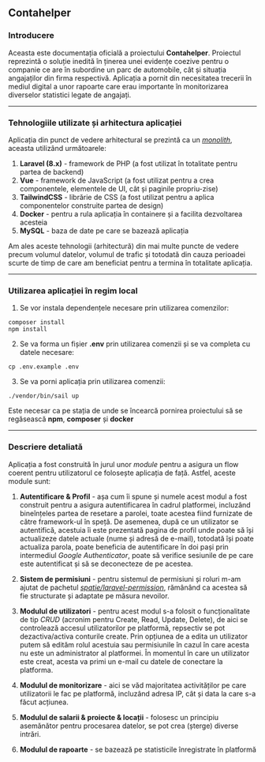 ## Contahelper

### **Introducere**
Aceasta este documentația oficială a proiectului **Contahelper**. Proiectul reprezintă o soluție inedită în ținerea unei evidențe coezive pentru o companie ce are în subordine un parc de automobile, cât și situația angajaților din firma respectivă. Aplicația a pornit din necesitatea trecerii în mediul digital a unor rapoarte care erau importante în monitorizarea diverselor statistici legate de angajați.

---

### **Tehnologiile utilizate și arhitectura aplicației**
Aplicația din punct de vedere arhitectural se prezintă ca un [*monolith*](https://en.wikipedia.org/wiki/Monolithic_application), aceasta utilizând următoarele:
1. **Laravel (8.x)** - framework de PHP (a fost utilizat în totalitate pentru partea de backend)
2. **Vue** - framework de JavaScript (a fost utilizat pentru a crea componentele, elementele de UI, cât și paginile propriu-zise)
3. **TailwindCSS** - librărie de CSS (a fost utilizat pentru a aplica componentelor construite partea de design)
4. **Docker** - pentru a rula aplicația în containere și a facilita dezvoltarea acesteia
5. **MySQL** - baza de date pe care se bazează aplicația

Am ales aceste tehnologii (arhitectură) din mai multe puncte de vedere precum volumul datelor, volumul de trafic și totodată din cauza perioadei scurte de timp de care am beneficiat pentru a termina în totalitate aplicația.

---

### **Utilizarea aplicației în regim local**
1. Se vor instala dependențele necesare prin utilizarea comenzilor:
```
composer install
npm install
```
2. Se va forma un fișier **.env** prin utilizarea comenzii și se va completa cu datele necesare:
```
cp .env.example .env
```
3. Se va porni aplicația prin utilizarea comenzii:
```
./vendor/bin/sail up
```
Este necesar ca pe stația de unde se încearcă pornirea proiectului să se regăsească **npm**, **composer** și **docker**

---

### **Descriere detaliată**
Aplicația a fost construită în jurul unor *module* pentru a asigura un flow coerent pentru utilizatorul ce folosește aplicația de față. Astfel, aceste module sunt:
1. **Autentificare & Profil** - așa cum îi spune și numele acest modul a fost construit pentru a asigura autentificarea în cadrul platformei, incluzând bineînțeles partea de resetare a parolei, toate acestea fiind furnizate de către framework-ul în speță. De asemenea, după ce un utilizator se autentifică, acestuia îi este prezentată pagina de profil unde poate să își actualizeze datele actuale (nume și adresă de e-mail), totodată își poate actualiza parola, poate beneficia de autentificare în doi pași prin intermediul *Google Authenticator*, poate să verifice sesiunile de pe care este autentificat și să se deconecteze de pe acestea.

2. **Sistem de permisiuni** - pentru sistemul de permisiuni și roluri m-am ajutat de pachetul [*spatie/laravel-permission*](https://github.com/spatie/laravel-permission), rămânând ca acestea să fie structurate și adaptate pe măsura nevoilor.

3. **Modulul de utilizatori** - pentru acest modul s-a folosit o funcționalitate de tip *CRUD* (acronim pentru Create, Read, Update, Delete), de aici se controlează accesul utilizatorilor pe platformă, repsectiv se pot dezactiva/activa conturile create. Prin opțiunea de a edita un utilizator putem să edităm rolul acestuia sau permisiunile în cazul în care acesta nu este un administrator al platformei. În momentul în care un utilizator este creat, acesta va primi un e-mail cu datele de conectare la platforma.

4. **Modulul de monitorizare** - aici se văd majoritatea activităților pe care utilizatorii le fac pe platformă, incluzând adresa IP, cât și data la care s-a făcut acțiunea.

5. **Modulul de salarii & proiecte & locații** - folosesc un principiu asemănător pentru procesarea datelor, se pot crea (șterge) diverse intrări.

6. **Modulul de rapoarte** - se bazează pe statisticile înregistrate în platformă  
